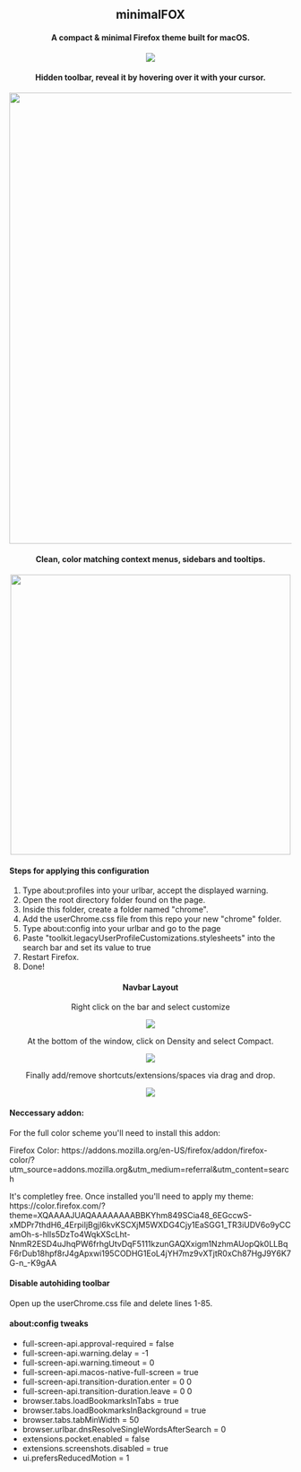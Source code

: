 <h2 align="center">minimalFOX</h2>

<h4 align="center">A compact & minimal Firefox theme built for macOS.</h4>
<p align="center"><img src="https://i.imgur.com/CY2Dhkn.png"></img></p1>

<h4 align="center">Hidden toolbar, reveal it by hovering over it with your cursor.</h4>
<p align="center"><img width ='805px' src="https://res.cloudinary.com/dhnodbdcr/image/upload/v1609679736/screencast_2021-01-03_14-13-48_i3lhn8.gif"></img></p>

<h4 align="center">Clean, color matching context menus, sidebars and tooltips.</h4>
<p align="center"><img width ='500px' src="https://i.imgur.com/gYnNDKm.png"></img></p1>

<h4>Steps for applying this configuration</h4>
<ol>
  <li>Type about:profiles into your urlbar, accept the displayed warning.</li>  
  <li>Open the root directory folder found on the page.</li>  
  <li>Inside this folder, create a folder named "chrome".</li>  
  <li>Add the userChrome.css file from this repo your new "chrome" folder.</li>  
  <li>Type about:config into your urlbar and go to the page</li>
  <li>Paste "toolkit.legacyUserProfileCustomizations.stylesheets" into the search bar and set its value to true</li>
  <li>Restart Firefox.</li>
  <li>Done!</li>
</ol>

<h4 align="center">Navbar Layout</h4>
<p align="center">Right click on the bar and select customize</h5>
<p align="center"><img src="https://i.imgur.com/IDxoP4o.png"></img></p>

<p align="center">At the bottom of the window, click on Density and select Compact.</p>
<p align="center"><img src="https://i.imgur.com/0ZBHZS4.png"></img></p>

<p align="center">Finally add/remove shortcuts/extensions/spaces via drag and drop.</p>
<p align="center"><img src="https://i.imgur.com/Mv8Jwrs.png"></img></p>

<h4>Neccessary addon:</h4>
<p>For the full color scheme you'll need to install this addon:</p>
<p>Firefox Color: https://addons.mozilla.org/en-US/firefox/addon/firefox-color/?utm_source=addons.mozilla.org&utm_medium=referral&utm_content=search</p>

<p>It's completley free. Once installed you'll need to apply my theme: https://color.firefox.com/?theme=XQAAAAJUAQAAAAAAAABBKYhm849SCia48_6EGccwS-xMDPr7thdH6_4ErpiIjBgjl6kvKSCXjM5WXDG4Cjy1EaSGG1_TR3iUDV6o9yCCamOh-s-hlIs5DzTo4WqkXScLht-NnmR2ESD4uJhqPW6frhgUtvDqF5111kzunGAQXxigm1NzhmAUopQk0LLBqF6rDub18hpf8rJ4gApxwi195CODHG1EoL4jYH7mz9vXTjtR0xCh87HgJ9Y6K7G-n_-K9gAA</p>

<h4>Disable autohiding toolbar</h4>
<p>Open up the userChrome.css file and delete lines 1-85.</p>

<h4>about:config tweaks</h4>
<ul>
  <li>full-screen-api.approval-required = false</li>
  <li>full-screen-api.warning.delay = -1</li>
  <li>full-screen-api.warning.timeout = 0</li>
  <li>full-screen-api.macos-native-full-screen = true</li>
  <li>full-screen-api.transition-duration.enter = 0 0</li>
  <li>full-screen-api.transition-duration.leave = 0 0</li>
  <li>browser.tabs.loadBookmarksInTabs = true</li>
  <li>browser.tabs.loadBookmarksInBackground = true</li>
  <li>browser.tabs.tabMinWidth = 50</li>
  <li>browser.urlbar.dnsResolveSingleWordsAfterSearch = 0</li>
  <li>extensions.pocket.enabled = false</li>
  <li>extensions.screenshots.disabled = true</li>
  <li>ui.prefersReducedMotion = 1</li>
</ul>
